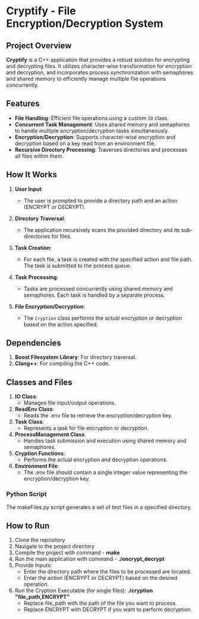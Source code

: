 # Cryptify - File Encryption/Decryption System

## Project Overview

**Cryptify** is a C++ application that provides a robust solution for encrypting and decrypting files. It utilizes character-wise transformation for encryption and decryption, and incorporates process synchronization with semaphores and shared memory to efficiently manage multiple file operations concurrently.

## Features

- **File Handling**: Efficient file operations using a custom `IO` class.
- **Concurrent Task Management**: Uses shared memory and semaphores to handle multiple encryption/decryption tasks simultaneously.
- **Encryption/Decryption**: Supports character-wise encryption and decryption based on a key read from an environment file.
- **Recursive Directory Processing**: Traverses directories and processes all files within them.


## How It Works

1. **User Input**:
   - The user is prompted to provide a directory path and an action (ENCRYPT or DECRYPT).

2. **Directory Traversal**:
   - The application recursively scans the provided directory and its sub-directories for files.

3. **Task Creation**:
   - For each file, a task is created with the specified action and file path. The task is submitted to the process queue.

4. **Task Processing**:
   - Tasks are processed concurrently using shared memory and semaphores. Each task is handled by a separate process.

5. **File Encryption/Decryption**:
   - The `Cryption` class performs the actual encryption or decryption based on the action specified.


## Dependencies
1. **Boost Filesystem Library**: For directory traversal.
2. **Clang++**: For compiling the C++ code.


## Classes and Files
1. **IO Class**: 
    - Manages file input/output operations.
2. **ReadEnv Class**: 
    - Reads the .env file to retrieve the encryption/decryption key.
3. **Task Class**: 
    - Represents a task for file encryption or decryption.
4. **ProcessManagement Class**: 
    - Handles task submission and execution using shared memory and semaphores.
5. **Cryption Functions**: 
    - Performs the actual encryption and decryption operations.
6. **Environment File**:
    - The .env file should contain a single integer value representing the encryption/decryption key.


### Python Script
The makeFiles.py script generates a set of test files in a specified directory.

## How to Run

1. Clone the repository
2. Navigate to the project directory
3. Compile the project with command - **make**
4. Run the main application with command - **./encrypt_decrypt**
5. Provide Inputs:
    - Enter the directory path where the files to be processed are located.
    - Enter the action (ENCRYPT or DECRYPT) based on the desired operation.
6. Run the Cryption Executable (for single files): **./cryption "file_path,ENCRYPT"**
    - Replace file_path with the path of the file you want to process.
    - Replace ENCRYPT with DECRYPT if you want to perform decryption.


